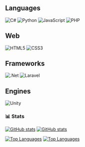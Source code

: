## Languages
![C#](https://img.shields.io/badge/c%23-%23239120.svg?style=for-the-badge&logo=c-sharp&logoColor=white)
![Python](https://img.shields.io/badge/python-3670A0?style=for-the-badge&logo=python&logoColor=ffdd54)
![JavaScript](https://img.shields.io/badge/javascript-%23323330.svg?style=for-the-badge&logo=javascript&logoColor=%23F7DF1E)
![PHP](https://img.shields.io/badge/php-%23777BB4.svg?style=for-the-badge&logo=php&logoColor=white)

## Web
![HTML5](https://img.shields.io/badge/html5-%23E34F26.svg?style=for-the-badge&logo=html5&logoColor=white)
![CSS3](https://img.shields.io/badge/css3-%231572B6.svg?style=for-the-badge&logo=css3&logoColor=white)

## Frameworks
![.Net](https://img.shields.io/badge/.NET-5C2D91?style=for-the-badge&logo=.net&logoColor=white)
![Laravel](https://img.shields.io/badge/laravel-%23FF2D20.svg?style=for-the-badge&logo=laravel&logoColor=white)

## Engines
![Unity](https://img.shields.io/badge/unity-%23000000.svg?style=for-the-badge&logo=unity&logoColor=white)

### 📊 Stats

[![GitHub stats](https://github-readme-stats.vercel.app/api?username=gogosal&show_icons=true&theme=tokyonight#gh-dark-mode-only)](https://github.com/gogosal#gh-dark-mode-only)
[![GitHub stats](https://github-readme-stats.vercel.app/api?username=gogosal&show_icons=true#gh-light-mode-only)](https://github.com/gogosal#gh-light-mode-only)

[![Top Languages](https://github-readme-stats.vercel.app/api/top-langs/?username=gogosal&layout=compact&theme=tokyonight#gh-dark-mode-only)](/#gh-dark-mode-only)
[![Top Languages](https://github-readme-stats.vercel.app/api/top-langs/?username=gogosal&layout=compact#gh-light-mode-only)](/#gh-light-mode-only)
<!--
**DiogoFernandes/DiogoFernandes** is a ✨ _special_ ✨ repository because its `README.md` (this file) appears on your GitHub profile.
Here are some ideas to get you started:
- 🔭 I’m currently working on ...
- 🌱 I’m currently learning ...
- 👯 I’m looking to collaborate on ...
- 🤔 I’m looking for help with ...
- 💬 Ask me about ...
- 📫 How to reach me: ...
- 😄 Pronouns: ...
- ⚡ Fun fact: ...
-->

